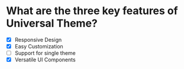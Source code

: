 # What are the three key features of Universal Theme?

- [x] Responsive Design
- [x] Easy Customization
- [ ] Support for single theme
- [x] Versatile UI Components
